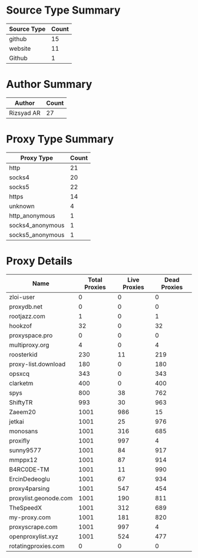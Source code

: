# Source Type Summary

| Source Type | Count |
|-------------|-------|
| github | 15 |
| website | 11 |
| Github | 1 |


# Author Summary

| Author | Count |
|--------|-------|
| Rizsyad AR | 27 |


# Proxy Type Summary

| Proxy Type | Count |
|------------|-------|
| http | 21 |
| socks4 | 20 |
| socks5 | 22 |
| https | 14 |
| unknown | 4 |
| http_anonymous | 1 |
| socks4_anonymous | 1 |
| socks5_anonymous | 1 |


# Proxy Details

| Name | Total Proxies | Live Proxies | Dead Proxies |
|------|---------------|--------------|---------------|
| zloi-user | 0 | 0 | 0 |
| proxydb.net | 0 | 0 | 0 |
| rootjazz.com | 1 | 0 | 1 |
| hookzof | 32 | 0 | 32 |
| proxyspace.pro | 0 | 0 | 0 |
| multiproxy.org | 4 | 0 | 4 |
| roosterkid | 230 | 11 | 219 |
| proxy-list.download | 180 | 0 | 180 |
| opsxcq | 343 | 0 | 343 |
| clarketm | 400 | 0 | 400 |
| spys | 800 | 38 | 762 |
| ShiftyTR | 993 | 30 | 963 |
| Zaeem20 | 1001 | 986 | 15 |
| jetkai | 1001 | 25 | 976 |
| monosans | 1001 | 316 | 685 |
| proxifly | 1001 | 997 | 4 |
| sunny9577 | 1001 | 84 | 917 |
| mmppx12 | 1001 | 87 | 914 |
| B4RC0DE-TM | 1001 | 11 | 990 |
| ErcinDedeoglu | 1001 | 67 | 934 |
| proxy4parsing | 1001 | 547 | 454 |
| proxylist.geonode.com | 1001 | 190 | 811 |
| TheSpeedX | 1001 | 312 | 689 |
| my-proxy.com | 1001 | 181 | 820 |
| proxyscrape.com | 1001 | 997 | 4 |
| openproxylist.xyz | 1001 | 524 | 477 |
| rotatingproxies.com | 0 | 0 | 0 |
